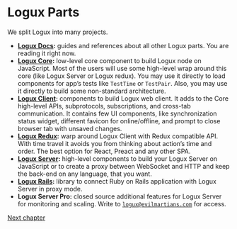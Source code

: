 # Logux Parts

We split Logux into many projects.

* **[Logux Docs]:** guides and references about all other Logux parts. You are reading it right now.
* **[Logux Core]:**  low-level core component to build Logux node on JavaScript. Most of the users will use some high-level wrap around this core (like Logux Server or Logux redux). You may use it directly to load components for app’s tests like `TestTime` or `TestPair`. Also, you may use it directly to build some non-standard architecture.
* **[Logux Client]:** components to build Logux web client. It adds to the Core high-level APIs, subprotocols, subscriptions, and cross-tab communication. It contains few UI components, like synchronization status widget, different favicon for online/offline, and prompt to close browser tab with unsaved changes.
* **[Logux Redux]:** warp around Logux Client with Redux compatible API. With time travel it avoids you from thinking about action’s time and order. The best option for React, Preact and any other SPA.
* **[Logux Server]:** high-level components to build your Logux Server on JavaScript or to create a proxy between WebSocket and HTTP and keep the back-end on any language, that you want.
* **[Logux Rails]:** library to connect Ruby on Rails application with Logux Server in proxy mode.
* **Logux Server Pro:** closed source additional features for Logux Server for monitoring and scaling. Write to [`logux@evilmartians.com`] for access.

[`logux@evilmartians.com`]: mailto:logux@evilmartians.com
[Logux Client]: https://github.com/logux/client
[Logux Server]: https://github.com/logux/server
[Logux Rails]: https://github.com/logux/logux_rails
[Logux Redux]: https://github.com/logux/redux
[Logux Core]: https://github.com/logux/core
[Logux Docs]: https://github.com/logux/logux

[Next chapter](../concepts/node.md)
